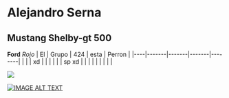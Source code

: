 # Alejandro Serna
## Mustang Shelby-gt 500
**Ford** 
_Rojo_ 
| El | Grupo | 424   | esta  | Perron |
|----|-------|-------|-------|--------|
|    |       | xd    |       |        |
|    |       | sp xd |       |        |
|    |       |       |       |        |

![](https://ggan.us/wp-content/uploads/ford-mustang-shelby-gt500-rouge-1967-fond-ecran-hd-wallpaper.jpg)

[![IMAGE ALT TEXT](http://img.youtube.com/vi/yDWrU3OrQ6M/0.jpg)](http://www.youtube.com/watch?v=yDWrU3OrQ6M "Mustang Test")




